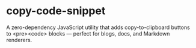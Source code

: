 # copy-code-snippet
A zero-dependency JavaScript utility that adds copy-to-clipboard buttons to &lt;pre>&lt;code> blocks — perfect for blogs, docs, and Markdown renderers.
